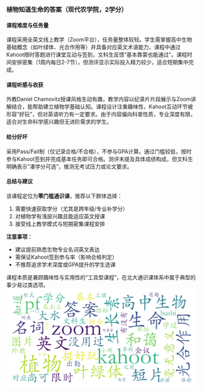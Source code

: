 ### 植物知道生命的答案（现代农学院，2学分）

#### 课程难度与任务量  
课程采用全英文线上教学（Zoom平台），任务量整体较轻。学生需掌握高中生物基础概念（如叶绿体、光合作用等）并具备对应英文术语能力，课程中通过Kahoot限时答题进行课堂互动与签到，文科生反馈“基本靠蒙也能通过”。课程时间安排密集（1周内每日2-7节），但测评显示实际投入精力较少，适合短期集中完成。

#### 课程听感与收获  
外教Daniel Chamovitz授课风格生动有趣，教学内容以纪录片片段展示与Zoom讲解结合，能帮助建立植物学基础认知。课程设计注重趣味性，Kahoot互动环节被形容“好玩”，但对英语听力有一定要求。由于内容偏向科普性质，专业深度有限，适合对生命科学感兴趣但无进阶需求的学生。

#### 给分好坏  
采用Pass/Fail制（仅记录合格/不合格），不参与GPA计算。通过门槛较低，按时参与Kahoot签到并完成基本任务即可合格。测评未提及具体成绩构成，但文科生明确表示“凑学分可选”，推测无考试压力或论文要求。

#### 总结与建议  
该课程定位为**零门槛通识课**，推荐以下群体选择：
1. 需要快速获取学分（尤其是跨年级/专业补学分）
2. 对植物学有浅层兴趣且能适应英文授课
3. 接受线上教学模式与短期密集课程安排

**注意事项**：
- 建议提前熟悉生物专业名词英文表达
- 需保证Kahoot签到参与率（影响合格判定）
- 不推荐追求学术深度或GPA提升的学生选课

课程本质是兼顾趣味性与实用性的“工具型课程”，在北大通识课体系中属于典型的事少易过类选项。
![wordcloud](wordcloud.png)